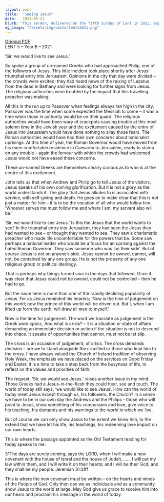 ```yaml
---
layout: post
title:  "Seeing Jesus"
date:   2021-03-21
blurb: "This sermon, delivered on the fifth Sunday of Lent in 2021, explores the desire of unnamed Greeks to see Jesus. It discusses the anticipation and tension surrounding Jesus' entry into Jerusalem, the expectations of the people, and the subsequent disappointment when Jesus did not fit into their preconceived notions. The sermon emphasizes that Jesus cannot be owned or controlled by any group and challenges listeners to reflect on their own understanding and portrayal of Jesus."
og_image: "/assets/img/posts/lent52021.png"
---
```

[Original PDF](/assets/pdf/lent52021.pdf)    
LENT 5 – Year B – 2021

‘Sir, we would like to see Jesus.’

So spoke a group of un-named Greeks who had approached Philip, one of the followers of Jesus. This little incident took place shortly after Jesus’ triumphal entry into Jerusalem. Opinions in the city that day were divided – the crowds were excited; they had heard news of the raising of Lazarus from the dead in Bethany and were looking for further signs from Jesus. The religious authorities were troubled by the impact that this travelling preacher was making.

All this in the run up to Passover when feelings always ran high in the city, Passover was the time when some expected the Messiah to come – it was a time when those in authority would be on their guard. The religious authorities would have been wary of crackpots causing trouble at this most solemn time in the Jewish year and the excitement caused by the entry of Jesus into Jerusalem would have done nothing to allay those fears. The Roman authorities would have had their own concerns about nationalist uprisings. At this time of year, the Roman Governor would have moved from his more comfortable residence in Caesarea to Jerusalem, ready to stamp on any trouble – again the fervour with which the crowds had welcomed Jesus would not have eased these concerns.

These un-named Greeks are themselves clearly curious as to who is at the centre of this excitement.

John tells us that when Andrew and Philip go to tell Jesus of the visitors, Jesus speaks of his own coming glorification. But it is not a glory as the world understands it. The glory that Jesus alludes to is associated with service, with self-giving and death. He goes on to make clear that this is not just a matter for him – it is to be the vocation of all who would follow him. ‘Whoever serves me must follow me and where I am, my servant also will be.’

‘Sir, we would like to see Jesus.’ Is this the Jesus that the world wants to see? In the triumphal entry into Jerusalem, they had seen the Jesus they had wanted to see – or thought they wanted to see. They saw a charismatic preacher who made life uncomfortable for the powers that be. Some saw perhaps a national leader who would be a focus for an uprising against the hated Roman Governor. They saw someone who was ‘on their side’. But of course Jesus is not on anyone’s side. Jesus cannot be owned, cannot, will not, be contained by any one group. He is not the property of any one religious group or political ideology.

That is perhaps why things turned sour in the days that followed. Once it was clear that Jesus could not be owned, could not be controlled – then he had to go.

But the issue here is more than one of the rapidly declining popularity of Jesus. For as Jesus reminded his hearers; ‘Now is the time of judgement on this world; now the prince of this world will be driven out. But I, when I am lifted up form the earth, will draw all men to myself.’

Now is the time for judgement. The word we translate as judgement is the Greek word κρίσις. And what is crisis? – it is a situation or state of affairs demanding an immediate decision or action if the situation is not to descend into chaos. It speaks of opportunities that cannot, must not be let slip.

The cross is an occasion of judgement, of crisis. The cross demands decision – are we to stand alongside the crucified or those who lead him to the cross. I have always valued the Church of Ireland tradition of observing Holy Week, the emphasis we have placed on the services on Good Friday and Easter. It is a time to take a step back from the busyness of life, to reflect on the values and priorities of faith.

The request, ‘Sir, we would see Jesus.’ raises another issue in my mind. Those Greeks had a Jesus-in-the-flesh they could hear, see and touch. The world of today still says, ‘we would like to see Jesus’. How can the world of today meet Jesus except through us, his followers, the Church? In a sense we have to be in our own day the Andrews and the Philips – those who will point to Jesus, show something of his compassion and love, give voice to his teaching, his demands and his warnings to the world in which we live.

But of course we can only show Jesus to the extent we know him, to the extend that we have let his life, his teachings, his redeeming love impact on our own hearts.

This is where the passage appointed as the Old Testament reading for today speaks to me:

31The days are surely coming, says the LORD, when I will make a new covenant with the house of Israel and the house of Judah…….. I will put my law within them, and I will write it on their hearts; and I will be their God, and they shall be my people. Jeremiah 31:31ff

This is where the new covenant must be written – on the hearts and minds of the People of God. Only then can we as individuals and as a community show Jesus to the world at large. May God give us grace to receive him into our hears and proclaim his message in the world of today.
